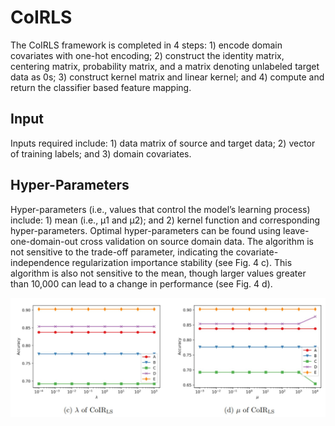 # CoIRLS

The CoIRLS framework is completed in 4 steps: 1) encode domain covariates with one-hot encoding; 2) construct the identity matrix, centering matrix, probability matrix, and a matrix denoting unlabeled target data as 0s; 3) construct kernel matrix and linear kernel; and 4) compute and return the classifier based feature mapping. 

## Input
Inputs required include: 1) data matrix of source and target data; 2) vector of training labels; and 3) domain covariates.

## Hyper-Parameters
Hyper-parameters (i.e., values that control the model’s learning process) include: 1) mean (i.e., μ1 and μ2); and 2) kernel function and corresponding hyper-parameters. Optimal hyper-parameters can be found using leave-one-domain-out cross validation on source domain data. 
The algorithm is not sensitive to the trade-off parameter, indicating the covariate-independence regularization importance stability (see Fig. 4 c). This algorithm is also not sensitive to the mean, though larger values greater than 10,000 can lead to a change in performance (see Fig. 4 d). 

![Hyperparameters](images/CoIRsens.JPG)